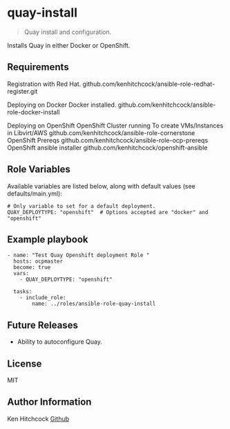 quay-install
=========

> Quay install and configuration.

Installs Quay in either Docker or OpenShift.

Requirements
------------

Registration with Red Hat. 
  github.com/kenhitchcock/ansible-role-redhat-register.git

Deploying on Docker
Docker installed.
  github.com/kenhitchcock/ansible-role-docker-install

Deploying on OpenShift
OpenShift Cluster running
  To create VMs/Instances in Libvirt/AWS
  github.com/kenhitchcock/ansible-role-cornerstone
  OpenShift Prereqs
  github.com/kenhitchcock/ansible-role-ocp-prereqs
  OpenShift ansible installer
  github.com/kenhitchcock/openshift-ansible

Role Variables
--------------

Available variables are listed below, along with default values (see defaults/main.yml):

    # Only variable to set for a default deployment.
    QUAY_DEPLOYTYPE: "openshift"  # Options accepted are "docker" and "openshift"

Example playbook
----------------
    - name: "Test Quay Openshift deployment Role "
      hosts: ocpmaster
      become: true
      vars:
        - QUAY_DEPLOYTYPE: "openshift"

      tasks:
        - include_role:
            name: ../roles/ansible-role-quay-install

Future Releases
---------------

 - Ability to autoconfigure Quay.

License
-------

 MIT

Author Information
------------------

Ken Hitchcock [Github](https://github.com/kenhitchcock)

